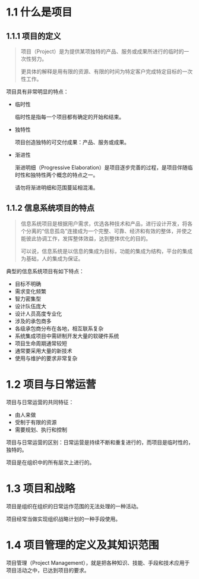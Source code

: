# 1.1 什么是项目
## 1.1.1 项目的定义
> 项目（Project）是为提供某项独特的产品、服务或成果所进行的临时的一次性努力。
>
> 更具体的解释是用有限的资源、有限的时间为特定客户完成特定目标的一次性工作。

项目具有非常明显的特点：

* 临时性

  临时性是指每一个项目都有确定的开始和结束。

* 独特性

  项目创造独特的可交付成果：产品、服务或成果。

* 渐进性

  渐进明细（Progressive Elaboration）是项目逐步完善的过程，是项目伴随临时性和独特性两个概念的特点之一。

  请勿将渐进明细和范围蔓延相混淆。

## 1.1.2 信息系统项目的特点

> 信息系统项目是根据用户需求，优选各种技术和产品，进行设计开发，将各个分离的“信息孤岛”连接成为一个完整、可靠、经济和有效的整体，并使之能彼此协调工作，发挥整体效益，达到整体优化的目的。
>
> 可以说，信息系统是以信息的集成为目标，功能的集成为结构，平台的集成为基础，人的集成为保证。

典型的信息系统项目有如下特点：

* 目标不明确
* 需求变化频繁
* 智力密集型
* 设计队伍庞大
* 设计人员高度专业化
* 涉及的承包商多
* 各级承包商分布在各地，相互联系复杂
* 系统集成项目中需研制开发大量的软硬件系统
* 项目生命周期通常较短
* 通常要采用大量的新技术
* 使用与维护的要求非常复杂

# 1.2 项目与日常运营

项目与日常运营的共同特征：

* 由人来做
* 受制于有限的资源
* 需要规划、执行和控制

项目与日常运营的区别：日常运营是持续不断和重复进行的，而项目是临时性的，独特的。

项目是在组织中的所有层次上进行的。

# 1.3 项目和战略

项目是组织在组织的日常运作范围的无法处理的一种活动。

项目经常当做实现组织战略计划的一种手段使用。

# 1.4 项目管理的定义及其知识范围

项目管理（Project Management），就是把各种知识、技能、手段和技术应用于项目活动之中，已达到项目的要求。



